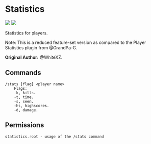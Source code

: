 # Statistics #

![](https://img.shields.io/badge/Version-1.0.0-blue.svg) ![](https://img.shields.io/badge/API-2.1-green.svg)

Statistics for players.

Note: This is a reduced feature-set version as compared to the Player Statistics plugin from @GrandPa-G.

**Original Author:** @WhiteXZ.

## Commands ##

    /stats [flag] <player name>
		Flags:
	    -k, kills.
	    -t, time.
	    -s, seen.
	    -hs, highscores.
	    -d, damage.

## Permissions ##

	statistics.root - usage of the /stats command
